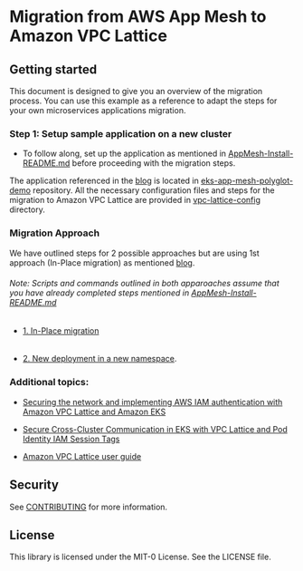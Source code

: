 # Migration from AWS App Mesh to Amazon VPC Lattice


## Getting started

This document is designed to give you an overview of the migration process. You can use this example as a reference to adapt the steps for your own microservices applications migration.

### Step 1: Setup sample application on a new cluster
* To follow along, set up the application as mentioned in [AppMesh-Install-README.md](vpc-lattice-config/AppMesh-Install-README.md) before proceeding with the migration steps.


The application referenced in the [blog](https://aws.amazon.com/blogs/containers/migrating-from-aws-app-mesh-to-amazon-vpc-lattice/) is located in [eks-app-mesh-polyglot-demo](https://github.com/aws-containers/eks-app-mesh-polyglot-demo) repository. All the necessary configuration files and steps for the migration to Amazon VPC Lattice are provided in [vpc-lattice-config](vpc-lattice-config) directory.

### Migration Approach
We have outlined steps for 2 possible approaches but are using 1st approach (In-Place migration) as mentioned [blog](https://aws.amazon.com/blogs/containers/migrating-from-aws-app-mesh-to-amazon-vpc-lattice/).
###### *Note: Scripts and commands outlined in both apparoaches assume that you have already completed steps mentioned in [AppMesh-Install-README.md](vpc-lattice-config/AppMesh-Install-README.md)*
+ [1. In-Place migration](vpc-lattice-config/In-place-migration-steps.md)

######
+ [2. New deployment in a new namespace](vpc-lattice-config/README.md).

### Additional topics:
+ [Securing the network and implementing AWS IAM authentication with Amazon VPC Lattice and Amazon EKS](vpc-lattice-config/IAMAUTH.md)

+ [Secure Cross-Cluster Communication in EKS with VPC Lattice and Pod Identity IAM Session Tags](https://aws.amazon.com/blogs/containers/secure-cross-cluster-communication-in-eks-with-vpc-lattice-and-pod-identity-iam-session-tags/)

+ [Amazon VPC Lattice user guide](https://docs.aws.amazon.com/vpc-lattice/latest/ug/what-is-vpc-lattice.html)
## Security

See [CONTRIBUTING](CONTRIBUTING.md#security-issue-notifications) for more information.

## License

This library is licensed under the MIT-0 License. See the LICENSE file.
